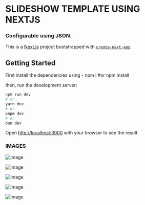 # SLIDESHOW TEMPLATE USING NEXTJS
### Configurable using JSON.

This is a [Next.js](https://nextjs.org/) project bootstrapped with [`create-next-app`](https://github.com/vercel/next.js/tree/canary/packages/create-next-app).

## Getting Started

First install the dependencies using -
npm i
#or
npm install

then, run the development server:

```bash
npm run dev
# or
yarn dev
# or
pnpm dev
# or
bun dev
```

Open [http://localhost:3000](http://localhost:3000) with your browser to see the result.

### IMAGES

![image](https://github.com/user-attachments/assets/b4e1d124-d3ed-495b-accf-c8ab50f90115)

![image](https://github.com/user-attachments/assets/9baf8c5e-4720-4b63-9bcd-e213f6e94978)

![image](https://github.com/user-attachments/assets/094c72a7-cb2f-46b5-99fc-becf7676d67b)

![image](https://github.com/user-attachments/assets/31de01b3-46e4-4166-86d6-5d5d6ed60cb6)

![image](https://github.com/user-attachments/assets/a97097c2-41a8-4935-ac02-7e7f60582825)


